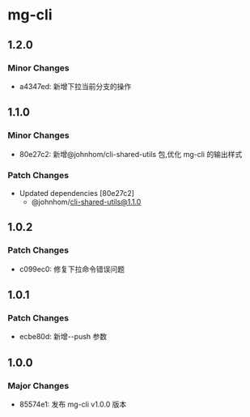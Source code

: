 # mg-cli

## 1.2.0

### Minor Changes

- a4347ed: 新增下拉当前分支的操作

## 1.1.0

### Minor Changes

- 80e27c2: 新增@johnhom/cli-shared-utils 包,优化 mg-cli 的输出样式

### Patch Changes

- Updated dependencies [80e27c2]
  - @johnhom/cli-shared-utils@1.1.0

## 1.0.2

### Patch Changes

- c099ec0: 修复下拉命令错误问题

## 1.0.1

### Patch Changes

- ecbe80d: 新增--push 参数

## 1.0.0

### Major Changes

- 85574e1: 发布 mg-cli v1.0.0 版本
